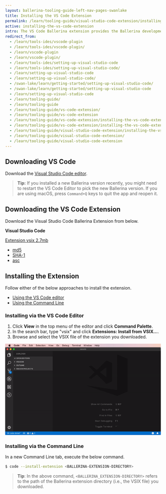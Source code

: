 ```yaml
---
layout: ballerina-tooling-guide-left-nav-pages-swanlake
title: Installing the VS Code Extension
permalink: /learn/tooling-guide/visual-studio-code-extension/installing-the-vs-code-extension/
active: installing-the-vs-code-extension
intro: The VS Code Ballerina extension provides the Ballerina development capabilities in VS Code. The below sections include instructions on how to download, install, and use the features of the VS Code extension.
redirect_from:
  - /learn/tools-ides/vscode-plugin
  - /learn/tools-ides/vscode-plugin/
  - /learn/vscode-plugin
  - /learn/vscode-plugin/
  - /learn/tools-ides/setting-up-visual-studio-code
  - /learn/tools-ides/setting-up-visual-studio-code/
  - /learn/setting-up-visual-studio-code
  - /learn/setting-up-visual-studio-code/
  - /swan-lake/learn/getting-started/setting-up-visual-studio-code/
  - /swan-lake/learn/getting-started/setting-up-visual-studio-code
  - /learn/setting-up-visual-studio-code
  - /learn/tooling-guide/
  - /learn/tooling-guide
  - /learn/tooling-guide/vs-code-extension/
  - /learn/tooling-guide/vs-code-extension
  - /learn/tooling-guide/vs-code-extension/installing-the-vs-code-extension
  - /learn/tooling-guide/vs-code-extension/installing-the-vs-code-extension/
  - /learn/tooling-guide/visual-studio-code-extension/installing-the-vs-code-extension
  - /learn/tooling-guide/visual-studio-code-extension/
  - /learn/tooling-guide/visual-studio-code-extension
---
```


## Downloading VS Code 

Download the [Visual Studio Code editor](https://code.visualstudio.com/download).

>**Tip:** If you installed a new Ballerina version recently, you might need to restart the VS Code Editor to pick the new Ballerina version. If you are using macOS, press `Command+Q` keys to quit the app and reopen it.

## Downloading the VS Code Extension

Download the Visual Studio Code Ballerina Extension from below.

<link rel="stylesheet" href="/css/download-page.css">
<script src="/js/download-page.js"></script>
<div class="row cDownloads">
<div class="container">
  <div class=" ">
      <div class="col-xs-12 col-sm-12 col-md-4 col-lg-4 ">
        <p class="cVSCode" style="font-weight:bold">Visual Studio Code</p>
        <a id="packWindows" href="{{ site.plugin_vscode_repo }}/releases/download/v{{ site.data.swanlake-latest.metadata.version }}/ballerina-{{ site.data.swanlake-latest.metadata.version }}.vsix" class="cGTMDownload cDownload cDownloadNew" data-download="downloads">
              <div class="cSize">Extension  vsix <span id="packWindowsName">2.7mb</span></div>
        </a>
        <ul class="cDiwnloadSubLinks">
            <li><a id="packWindowsMd5" href="{{ site.plugin_vscode_repo }}/releases/download/v{{ site.data.swanlake-latest.metadata.version }}/ballerina-{{ site.data.swanlake-latest.metadata.version }}.vsix.md5">md5</a></li>
            <li><a id="packWindowsSha1" href="{{ site.plugin_vscode_repo }}/releases/download/v{{ site.data.swanlake-latest.metadata.version }}/ballerina-{{ site.data.swanlake-latest.metadata.version }}.vsix.sha1">SHA-1</a></li>
            <li><a id="packWindowsAsc" href="{{ site.plugin_vscode_repo }}/releases/download/v{{ site.data.swanlake-latest.metadata.version }}/ballerina-{{ site.data.swanlake-latest.metadata.version }}.vsix.asc">asc</a></li>
        </ul>
</div></div></div></div>

## Installing the Extension

Follow either of the below approaches to install the extension.
  - [Using the VS Code editor](#using-the-vs-code-editor)
  - [Using the Command Line](#using-the-command-line)

### Installing via the VS Code Editor

1. Click **View** in the top menu of the editor and click **Command Palette**.
2. In the search bar, type "vsix" and click **Extensions: Install from VSIX...**.
3. Browse and select the VSIX file of the extension you downloaded.

![Install using the Command Palette of the editor](/learn/images/install-via-palette.gif)

### Installing via the Command Line
In a new Command Line tab, execute the below command.
```bash
$ code --install-extension <BALLERINA-EXTENSION-DIRECTORY>
```
> **Tip**: In the above command, `<BALLERINA_EXTENSION-DIRECTORY>` refers to the path of the Ballerina extension directory (i.e., the VSIX file) you downloaded.









